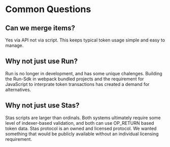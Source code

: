 # Common Questions

## Can we merge items?

Yes via API not via script. This keeps typical token usage simple and easy to manage.

## Why not just use Run?

Run is no longer in development, and has some unique chalenges. Building the Run-Sdk in webpack bundled projects and the requirement for JavaScript to interprate token transactions has created a demand for alternatives.

## Why not just use Stas?

Stas scripts are larger than ordinals. Both systems ultimately require some level of indexer-based validation, and both can use OP\_RETURN based token data. Stas protocol is an owned and licensed protocol. We wanted something that would be publicly available without an individual licensing requirement.
